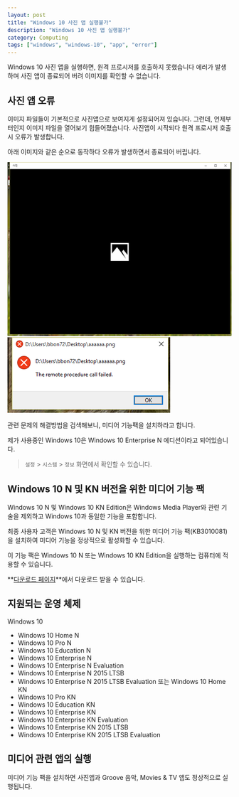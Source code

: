 ```yaml
---
layout: post
title: "Windows 10 사진 앱 실행불가"
description: "Windows 10 사진 앱 실행불가"
category: Computing
tags: ["windows", "windows-10", "app", "error"]
---
```




Windows 10 사진 앱을 실행하면, 원격 프로시저를 호출하지 못했습니다 에러가 발생하며 사진 앱이 종료되어 버려 이미지를 확인할 수 없습니다.

## 사진 앱 오류

이미지 파일들이 기본적으로 사진앱으로 보여지게 설정되어져 있습니다.
그런데, 언제부터인지 이미지 파일을 열어보기 힘들어졌습니다. 사진앱이 시작되다 원격 프로시저 호출시 오류가 발생합니다.

아래 이미지와 같은 순으로 동작하다 오류가 발생하면서 종료되어 버립니다.

<a href="/images/2015/09/windows-10-media-pack/p-001.png" data-toggle="lightbox" data-title="Screenshot" data-footer="Starting">
	<img src="/images/2015/09/windows-10-media-pack/p-001.png" rel="lightbox" class="img-responsive" />
</a>

<a href="/images/2015/09/windows-10-media-pack/p-002.png" data-toggle="lightbox" data-title="Screenshot" data-footer="Error">
	<img src="/images/2015/09/windows-10-media-pack/p-002.png" rel="lightbox" class="img-responsive" />
</a>

<!--
[![사진앱 시작](/images/2015/09/windows-10-media-pack/p-001.png)](/images/2015/09/windows-10-media-pack/p-001.png)

[![오류발생](/images/2015/09/windows-10-media-pack/p-002.png)](/images/2015/09/windows-10-media-pack/p-002.png)
-->

관련 문제의 해결방법을 검색해보니, 미디어 기능팩을 설치하라고 합니다.

제가 사용중인 Windows 10은 Windows 10 Enterprise N 에디션이라고 되어있습니다.

> `설정` > `시스템` > `정보` 화면에서 확인할 수 있습니다.

## Windows 10 N 및 KN 버전을 위한 미디어 기능 팩

Windows 10 N 및 Windows 10 KN Edition은 Windows Media Player와 관련 기술을 제외하고 Windows 10과 동일한 기능을 포함합니다.

최종 사용자 고객은 Windows 10 N 및 KN 버전을 위한 미디어 기능 팩(KB3010081)을 설치하여 미디어 기능을 정상적으로 활성화할 수 있습니다.

이 기능 팩은 Windows 10 N 또는 Windows 10 KN Edition을 실행하는 컴퓨터에 적용할 수 있습니다.

**[다운로드 페이지](https://www.microsoft.com/ko-kr/download/details.aspx?id=48231)**에서 다운로드 받을 수 있습니다.

## 지원되는 운영 체제

Windows 10

* Windows 10 Home N
* Windows 10 Pro N
* Windows 10 Education N
* Windows 10 Enterprise N
* Windows 10 Enterprise N Evaluation
* Windows 10 Enterprise N 2015 LTSB
* Windows 10 Enterprise N 2015 LTSB Evaluation 또는 Windows 10 Home KN
* Windows 10 Pro KN
* Windows 10 Education KN
* Windows 10 Enterprise KN
* Windows 10 Enterprise KN Evaluation
* Windows 10 Enterprise KN 2015 LTSB
* Windows 10 Enterprise KN 2015 LTSB Evaluation

## 미디어 관련 앱의 실행

미디어 기능 팩을 설치하면 사진앱과 Groove 음악, Movies & TV 앱도 정상적으로 실행됩니다.